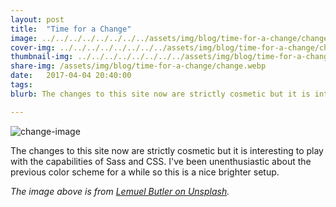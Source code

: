 ```yaml
---
layout: post
title:  "Time for a Change"
image: ../../../../../../../../assets/img/blog/time-for-a-change/change.webp
cover-img: ../../../../../../../../assets/img/blog/time-for-a-change/change.webp
thumbnail-img: ../../../../../../../../assets/img/blog/time-for-a-change/change.webp
share-img: /assets/img/blog/time-for-a-change/change.webp
date:   2017-04-04 20:40:00
tags: 
blurb: The changes to this site now are strictly cosmetic but it is interesting to play with the capabilities of Sass and CSS. 

---
```


![change-image]

The changes to this site now are strictly cosmetic but it is interesting to play with the capabilities of Sass and CSS.  I've been unenthusiastic about the previous color scheme for a while so this is a nice brighter setup.
<!--more-->


*The image above is from [Lemuel Butler on Unsplash].*

[Lemuel Butler on Unsplash]:     https://unsplash.com/@lemuelbutler

[change-image]: ../../../../../../../../assets/img/blog/time-for-a-change/change.webp "change image"